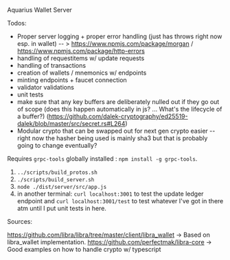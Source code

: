 Aquarius Wallet Server

Todos:

- Proper server logging + proper error handling (just has throws right now esp. in wallet) -- > https://www.npmjs.com/package/morgan / https://www.npmjs.com/package/http-errors
- handling of requestitems w/ update requests
- handling of transactions
- creation of wallets / mnemonics w/ endpoints
- minting endpoints + faucet connection
- validator validations
- unit tests
- make sure that any key buffers are deliberately nulled out if they go out of scope (does this happen automatically in js? ... What's the lifecycle of a buffer?) (https://github.com/dalek-cryptography/ed25519-dalek/blob/master/src/secret.rs#L264)
- Modular crypto that can be swapped out for next gen crypto easier -- right now the hasher being used is mainly sha3 but that is probably going to change eventually?

Requires `grpc-tools` globally installed : `npm install -g grpc-tools`.

1. `../scripts/build_protos.sh`
2. `./scripts/build_server.sh`
3. `node ./dist/server/src/app.js`
4. in another terminal: `curl localhost:3001` to test the update ledger endpoint and `curl localhost:3001/test` to test whatever I've got in there atm until I put unit tests in here.

Sources:

https://github.com/libra/libra/tree/master/client/libra_wallet -> Based on libra_wallet implementation.
https://github.com/perfectmak/libra-core -> Good examples on how to handle crypto w/ typescript
